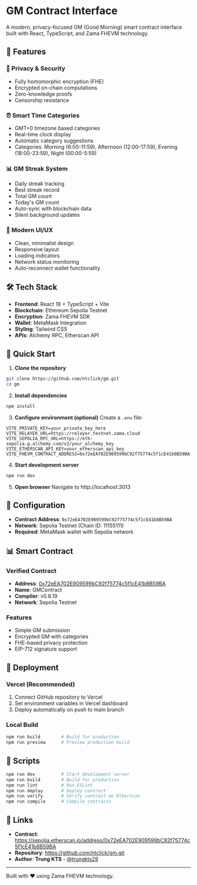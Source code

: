 # GM Contract Interface

A modern, privacy-focused GM (Good Morning) smart contract interface built with React, TypeScript, and Zama FHEVM technology.

## 🚀 Features

### 🔐 Privacy & Security
- Fully homomorphic encryption (FHE)
- Encrypted on-chain computations
- Zero-knowledge proofs
- Censorship resistance

### ⏰ Smart Time Categories
- GMT+0 timezone based categories
- Real-time clock display
- Automatic category suggestions
- Categories: Morning (6:00-11:59), Afternoon (12:00-17:59), Evening (18:00-23:59), Night (00:00-5:59)

### 📊 GM Streak System
- Daily streak tracking
- Best streak record
- Total GM count
- Today's GM count
- Auto-sync with blockchain data
- Silent background updates

### 🎨 Modern UI/UX
- Clean, minimalist design
- Responsive layout
- Loading indicators
- Network status monitoring
- Auto-reconnect wallet functionality

## 🛠️ Tech Stack

- **Frontend**: React 18 + TypeScript + Vite
- **Blockchain**: Ethereum Sepolia Testnet
- **Encryption**: Zama FHEVM SDK
- **Wallet**: MetaMask Integration
- **Styling**: Tailwind CSS
- **APIs**: Alchemy RPC, Etherscan API

## 🚀 Quick Start

1. **Clone the repository**
```bash
git clone https://github.com/ntclick/gm.git
cd gm
```

2. **Install dependencies**
```bash
npm install
```

3. **Configure environment (optional)**
Create a `.env` file:
```env
VITE_PRIVATE_KEY=your_private_key_here
VITE_RELAYER_URL=https://relayer.testnet.zama.cloud
VITE_SEPOLIA_RPC_URL=https://eth-sepolia.g.alchemy.com/v2/your_alchemy_key
VITE_ETHERSCAN_API_KEY=your_etherscan_api_key
VITE_FHEVM_CONTRACT_ADDRESS=0x72eEA702E909599bC92f75774c5f1cE41b8B59BA
```

4. **Start development server**
```bash
npm run dev
```

5. **Open browser**
Navigate to http://localhost:3013

## 🔧 Configuration

- **Contract Address**: `0x72eEA702E909599bC92f75774c5f1cE41b8B59BA`
- **Network**: Sepolia Testnet (Chain ID: 11155111)
- **Required**: MetaMask wallet with Sepolia network

## 📊 Smart Contract

### Verified Contract
- **Address**: [0x72eEA702E909599bC92f75774c5f1cE41b8B59BA](https://sepolia.etherscan.io/address/0x72eEA702E909599bC92f75774c5f1cE41b8B59BA)
- **Name**: GMContract
- **Compiler**: v0.8.19
- **Network**: Sepolia Testnet

### Features
- Simple GM submission
- Encrypted GM with categories
- FHE-based privacy protection
- EIP-712 signature support

## 🚀 Deployment

### Vercel (Recommended)
1. Connect GitHub repository to Vercel
2. Set environment variables in Vercel dashboard
3. Deploy automatically on push to main branch

### Local Build
```bash
npm run build        # Build for production
npm run preview      # Preview production build
```

## 📝 Scripts

```bash
npm run dev          # Start development server
npm run build        # Build for production
npm run lint         # Run ESLint
npm run deploy       # Deploy contract
npm run verify       # Verify contract on Etherscan
npm run compile      # Compile contracts
```

## 🔗 Links

- **Contract**: https://sepolia.etherscan.io/address/0x72eEA702E909599bC92f75774c5f1cE41b8B59BA
- **Repository**: https://github.com/ntclick/gm.git
- **Author**: **Trung KTS** - [@trungkts29](https://twitter.com/trungkts29)

---

Built with ❤️ using Zama FHEVM technology. 